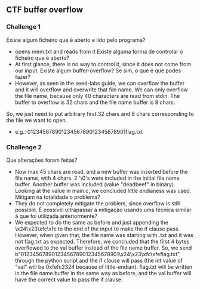 ## CTF buffer overflow

### Challenge 1
Existe algum ficheiro que é aberto e lido pelo programa?
- opens mem.txt and reads from it
Existe alguma forma de controlar o ficheiro que é aberto?
- At first glance, there is no way to control it, since it does not come from our input.
Existe algum buffer-overflow? Se sim, o que é que podes fazer?
- However, as seen in the seed-labs guide, we can overflow the buffer and it will overflow and overwrite that file name. We can only overflow the file name, because only 40 characters are read from stdin. The buffer to overflow is 32 chars and the file name buffer is 8 chars.


So, we just need to put arbitrary first 32 chars and 8 chars corresponding to the file we want to open.
- e.g.: 01234567890123456789012345678901flag.txt


### Challenge 2
Que alterações foram feitas?
- Now max 45 chars are read, and a new buffer was inserted before the file name, with 4 chars. 2 '\0's were included in the initial file name buffer. Another buffer was included (value "deadbeef" in binary). Looking at the value in main.c, we concluded little endianess was used.
Mitigam na totalidade o problema?
- They do not completely mitigate the problem, since overflow is still possible.
É possível ultrapassar a mitigação usando uma técnica similar à que foi utilizada anteriormente?
- We expected to do the same as before and just appending the \x24\x23\xfc\xfe to the end of the input to make the if clause pass. However, when given that, the file name was starting with .txt and it was not flag.txt as expected. Therefore, we concluded that the first 4 bytes overflowed to the val buffer instead of the file name buffer.
So, we send b"01234567890123456789012345678901\x24\x23\xfc\xfeflag.txt" through the python script and the if clause will pass (the int value of "val" will be 0xfefc2324 because of little-endian). flag.txt will be written in the file name buffer in the same way as before, and the val buffer will have the correct value to pass the if clause.

